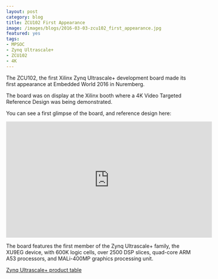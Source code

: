 ```yaml
---
layout: post
category: blog
title: ZCU102 First Appearance
image: /images/blogs/2016-03-03-zcu102_first_appearance.jpg
featured: yes
tags:
- MPSOC
- Zynq Ultrascale+
- ZCU102
- 4K
---
```


The ZCU102, the first Xilinx Zynq Ultrascale+ development board made its first appearance at Embedded World 2016 in Nuremberg. 

The board was on display at the Xilinx booth where a 4K Video Targeted Reference Design was being demonstrated. 

You can see a first glimpse of the board, and reference design here: 

<iframe width="560" height="315" src="https://www.youtube.com/embed/HeXj4xw5n_A" frameborder="0" allowfullscreen></iframe>

The board features the first member of the Zynq Ultrascale+ family, the XU9EG device, with 600K logic cells, over 2500 DSP slices, quad-core ARM A53 processors, and MALi-400MP graphics processing unit. 

[Zynq Ultrascale+ product table](http://www.xilinx.com/support/documentation/selection-guides/zynq-ultrascale-plus-product-selection-guide.pdf)
